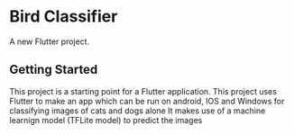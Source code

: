 # Bird Classifier

A new Flutter project.

## Getting Started

This project is a starting point for a Flutter application. This project uses Flutter to make an app which can be run on android, IOS and Windows for classifying images of cats and dogs alone It makes use of a machine learnign model (TFLite model) to predict the images

